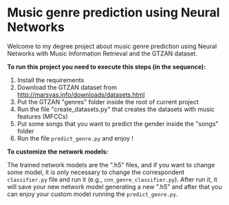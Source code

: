 # Music genre prediction using Neural Networks

 Welcome to my degree project about music genre prediction using Neural Networks with Music Information Retrieval and the GTZAN dataset.

**To run this project you need to execute this steps (in the sequence):**

1. Install the requirements
2. Download the GTZAN dataset from http://marsyas.info/downloads/datasets.html
3. Put the GTZAN "genres" folder inside the root of current project
4. Run the file "create_datasets.py" that creates the datasets with music features (MFCCs)
5. Put some songs that you want to predict the gender inside the "songs" folder
6. Run the file `predict_genre.py` and enjoy !

**To customize the network models:**

The trained network models are the ".h5" files, and if you want to change some model, it is only necessary to change the correspondent `classifier.py` file and run it (e.g., `cnn_genre_classifier.py`). After run it, it will save your new network model generating a new ".h5" and after that you can enjoy your custom model running the `predict_genre.py`.
